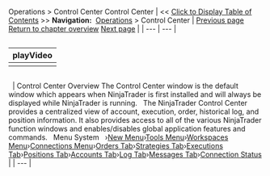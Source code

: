 ﻿
Operations > Control Center
Control Center
| << [Click to Display Table of Contents](control_center.md) >> **Navigation:**     [Operations](operations-1.md) > Control Center | [Previous page](adding_per_instrument_commissi_3-1.md) [Return to chapter overview](operations-1.md) [Next page](new_menu-1.md) |
| --- | --- |
## 
| playVideo |
| --- |
|  |
## 
 
| Control Center Overview The Control Center window is the default window which appears when NinjaTrader is first installed and will always be displayed while NinjaTrader is running.   The NinjaTrader Control Center provides a centralized view of account, execution, order, historical log, and position information. It also provides access to all of the various NinjaTrader function windows and enables/disables global application features and commands.   Menu System   ›[New Menu](new_menu-1.md)›[Tools Menu](tools_menu-1.md)›[Workspaces Menu](workspaces_menu-1.md)›[Connections Menu](connections_menu-1.md)›[Orders Tab](orders_tab-1.md)›[Strategies Tab](strategies_tab2.md)›[Executions Tab](executions_tab-1.md)›[Positions Tab](positions_tab-1.md)›[Accounts Tab](accounts_tab-1.md)›[Log Tab](log_tab2-1.md)›[Messages Tab](messages-tab-1.md)›[Connection Status](status_bar-1.md) |
| --- |

